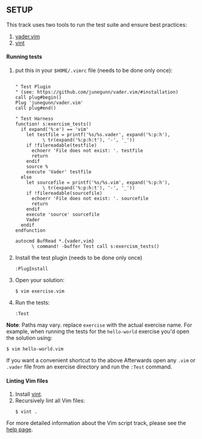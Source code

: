 ## SETUP

This track uses two tools to run the test suite and ensure best practices:

1. [vader.vim](https://github.com/junegunn/vader.vim)
2. [vint](https://github.com/Kuniwak/vint)

#### Running tests

1. put this in your `$HOME/.vimrc` file (needs to be done only once):

    ```vim

    " Test Plugin
    " (see: https://github.com/junegunn/vader.vim/#installation)
    call plug#begin()
    Plug 'junegunn/vader.vim'
    call plug#end()

    " Test Harness
    function! s:exercism_tests()
      if expand('%:e') == 'vim'
        let testfile = printf('%s/%s.vader', expand('%:p:h'),
              \ tr(expand('%:p:h:t'), '-', '_'))
        if !filereadable(testfile)
          echoerr 'File does not exist: '. testfile
          return
        endif
        source %
        execute 'Vader' testfile
      else
        let sourcefile = printf('%s/%s.vim', expand('%:p:h'),
              \ tr(expand('%:p:h:t'), '-', '_'))
        if !filereadable(sourcefile)
          echoerr 'File does not exist: '. sourcefile
          return
        endif
        execute 'source' sourcefile
        Vader
      endif
    endfunction

    autocmd BufRead *.{vader,vim}
          \ command! -buffer Test call s:exercism_tests()
    ```

1. Install the test plugin (needs to be done only once)
    ```
    :PlugInstall
    ```
1. Open your solution:
    ```
    $ vim exercise.vim
    ```
1. Run the tests:
    ```
    :Test
    ```

**Note**: Paths may vary. replace `exercise` with the actual exercise name. For example, when running the tests for the `hello-world` exercise you'd open the solution using:
```
$ vim hello-world.vim
```

If you want a convenient shortcut to the above 
Afterwards open any `.vim` or `.vader` file from an exercise directory and run
the `:Test` command.

#### Linting Vim files

1. Install [vint](https://github.com/Kuniwak/vint#quick-start).
1. Recursively lint all Vim files:
    ```
    $ vint .
    ```

For more detailed information about the Vim script track, please see the
[help page](http://exercism.io/languages/vimscript).
